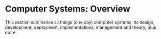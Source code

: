 # Computer Systems: Overview

This section summarise all things (one day) computer systems, its design, development, deployment, implementations, management and theory, plus more. 